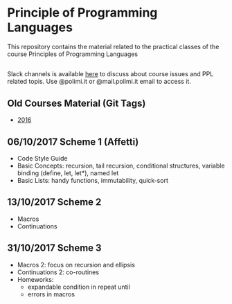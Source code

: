 # Principle of Programming Languages

This repository contains the material related to the practical classes of the course Principles of Programming Languages

##

Slack channels is available [here](https://ppl-course.slack.com) to discuss about course issues and PPL related topis. Use @polimi.it or @mail.polimi.it email to access it.


## Old Courses Material (Git Tags)

-  [2016](https://github.com/riccardotommasini/plp/releases/tag/2016) 

## 06/10/2017 Scheme 1 (Affetti)
- Code Style Guide
- Basic Concepts: recursion, tail recursion, conditional structures, variable binding (define, let, let*), named let
- Basic Lists: handy functions, immutability, quick-sort


## 13/10/2017 Scheme 2
- Macros
- Continuations


## 31/10/2017 Scheme 3
- Macros 2: focus on recursion and ellipsis
- Continuations 2: co-routines
- Homeworks:
    - expandable condition in repeat until
    - errors in macros


